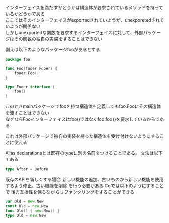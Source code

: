 インターフェイスを満たすかどうかは構造体が要求されているメソッドを持っているかどうかである  
ここではそのインターフェイスがexportedされていようが、unexporetedされていようが関係ない  
しかしunexportedな関数を要求するインターフェイスに対して、外部パッケージはその関数の独自の実装をすることはできない  

例えば以下のようなパッケージfooがあるとする  
```go
package foo

func Foo(fooer Fooer) {
    fooer.Foo()
}

type Fooer interface {
    foo()
}
```

このときmainパッケージでfooを持つ構造体を定義してもfoo.Fooにその構造体を渡すことはできない  
なぜならFooインターフェイスはfoo()ではなくfoo.foo()を要求しているからである  

これは外部パッケージで独自の実装を持った構造体を受け付けないようにすることに使える  

Alias declarationsとは既存のtypeに別の名前をつけることである。
文法は以下である
```go
type After = Before
```
既存のAPIを新しくする場合
新しい機能の追加、古いものから新しい機能を使用するよう修正、古い機能を削除
を行う必要がある
Goでは以下のようにすることで
後方互換性を保ちながらリファクタリングをすることができる
```go
var Old = new.New
const Old = new.New
func Old() { new.New() }
type Old = new.New
```